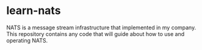 # learn-nats
NATS is a message stream infrastructure that implemented in my company. This repository contains any code that will guide about how to use and operating NATS.
